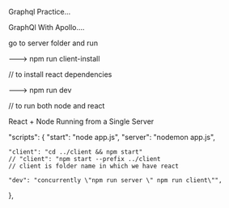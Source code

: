 Graphql Practice...

GraphQl With Apollo....

go to server folder and run

---> npm run client-install

// to install react dependencies

--->  npm run dev

// to run both node and react

React + Node Running from a Single Server 

"scripts": {
    "start": "node app.js",
    "server": "nodemon app.js",

    "client": "cd ../client && npm start"
    // "client": "npm start --prefix ../client 
    // client is folder name in which we have react

    "dev": "concurrently \"npm run server \" npm run client\"",
},